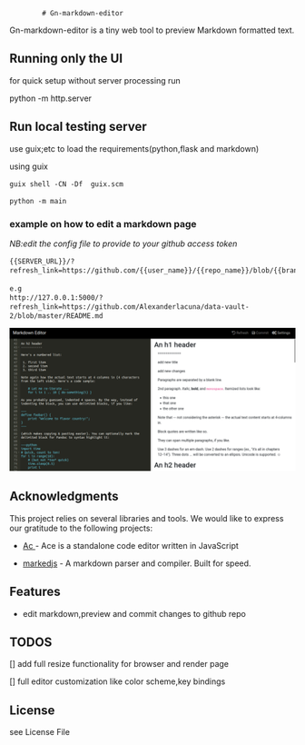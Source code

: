 
            # Gn-markdown-editor

Gn-markdown-editor  is a tiny web tool to preview Markdown formatted text.



##  Running only the UI
for quick setup without server processing run

python -m http.server





## Run local testing server

use guix;etc to load the requirements(python,flask and markdown)

using guix

```
guix shell -CN -Df  guix.scm

```
```
python -m main

```



### example on how to edit a markdown page

*NB:edit the config file to provide to your github access token*


```
{{SERVER_URL}}/?refresh_link=https://github.com/{{user_name}}/{{repo_name}}/blob/{{branch}}/{{file_name}}

e.g 
http://127.0.0.1:5000/?refresh_link=https://github.com/Alexanderlacuna/data-vault-2/blob/master/README.md

```


![Demo](preview.png)



## Acknowledgments

This project relies on several  libraries and tools. We would like to express our gratitude to the following  projects:


- [Ac ](https://github.com/ajaxorg/ace) - Ace is a standalone code editor written in JavaScript

- [markedjs](https://marked.js.org/) - A markdown parser and compiler. Built for speed.



## Features
* edit markdown,preview and commit changes to github repo

## TODOS

[] add full resize functionality for browser and render page

[] full editor customization like color scheme,key bindings 




## License
see License File


